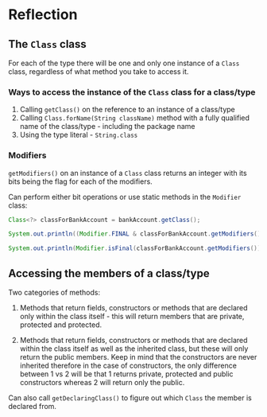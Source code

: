 # Reflection

## The `Class` class

For each of the type there will be one and only one instance of a `Class` class, regardless of what method you take to access it.

### Ways to access the instance of the `Class` class for a class/type

1. Calling `getClass()` on the reference to an instance of a class/type
2. Calling `Class.forName(String className)` method with a fully qualified name of the class/type - including the package name
3. Using the type literal - `String.class`

### Modifiers

`getModifiers()` on an instance of a `Class` class returns an integer with its bits being the flag for each of the modifiers.

Can perform either bit operations or use static methods in the `Modifier` class:
```java
Class<?> classForBankAccount = bankAccount.getClass();

System.out.println((Modifier.FINAL & classForBankAccount.getModifiers()) > 0);

System.out.println(Modifier.isFinal(classForBankAccount.getModifiers()));
```

## Accessing the members of a class/type

Two categories of methods:
1. Methods that return fields, constructors or methods that are declared only within the class itself - this will return members that are private, protected and protected.

2. Methods that return fields, constructors or methods that are declared within the class itself as well as the inherited class, but these will only return the public members. Keep in mind that the constructors are never inherited therefore in the case of constructors, the only difference between 1 vs 2 will be that 1 returns private, protected and public constructors whereas 2 will return only the public.

Can also call `getDeclaringClass()` to figure out which `Class` the member is declared from.
